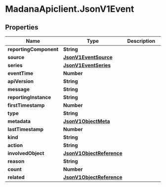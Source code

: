 # MadanaApiclient.JsonV1Event

## Properties

Name | Type | Description | Notes
------------ | ------------- | ------------- | -------------
**reportingComponent** | **String** |  | [optional] 
**source** | [**JsonV1EventSource**](JsonV1EventSource.md) |  | [optional] 
**series** | [**JsonV1EventSeries**](JsonV1EventSeries.md) |  | [optional] 
**eventTime** | **Number** |  | [optional] 
**apiVersion** | **String** |  | [optional] 
**message** | **String** |  | [optional] 
**reportingInstance** | **String** |  | [optional] 
**firstTimestamp** | **Number** |  | [optional] 
**type** | **String** |  | [optional] 
**metadata** | [**JsonV1ObjectMeta**](JsonV1ObjectMeta.md) |  | [optional] 
**lastTimestamp** | **Number** |  | [optional] 
**kind** | **String** |  | [optional] 
**action** | **String** |  | [optional] 
**involvedObject** | [**JsonV1ObjectReference**](JsonV1ObjectReference.md) |  | [optional] 
**reason** | **String** |  | [optional] 
**count** | **Number** |  | [optional] 
**related** | [**JsonV1ObjectReference**](JsonV1ObjectReference.md) |  | [optional] 


